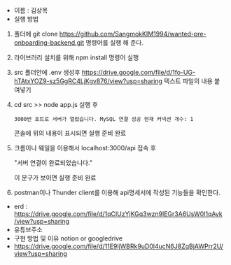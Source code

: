- 이름 : 김상목
- 실행 방법

1. 폴더에 git clone https://github.com/SangmokKIM1994/wanted-pre-onboarding-backend.git
   명령어를 실행 해 준다.
2. 라이브러리 설치를 위해 npm install 명령어 실행
3. src 폴더안에 .env 생성후 https://drive.google.com/file/d/1fo-UG-hTAtxYOZ9-sz5GgRC4LjKgv876/view?usp=sharing 텍스트 파일의 내용 붙여넣기

4. cd src >> node app.js 실행 후

   `3000번 포트로 서버가 열렸습니다.
MySQL 연결 성공
현재 커넥션 개수: 1`

   콘솔에 위의 내용이 표시되면 실행 준비 완료

5. 크롬이나 웨일을 이용해서 localhost:3000/api 접속 후

   "서버 연결이 완료되었습니다."

   이 문구가 보이면 실행 준비 완료

6. postman이나 Thunder client를 이용해 api명세서에 작성된 기능들을 확인한다.

- erd : https://drive.google.com/file/d/1qCIUzYjKGq3wzn9lEGr3A6UsW0I1qAyk/view?usp=sharing
- 유튜브주소
- 구현 방법 및 이유 notion or googledrive
- https://drive.google.com/file/d/11E9ljWBRk9uD0l4ucN6J8ZqBjAWPrr2U/view?usp=sharing
